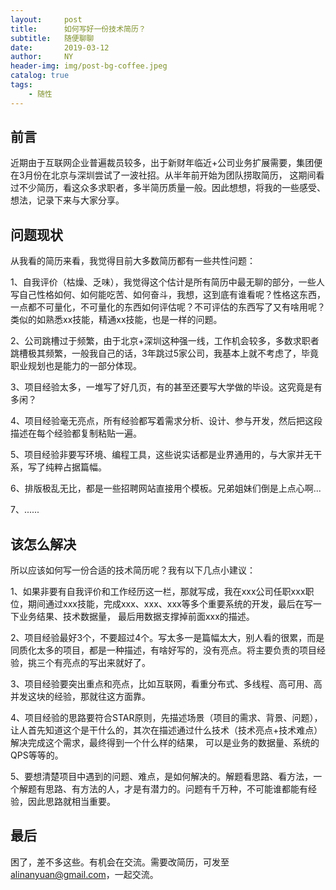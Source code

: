 ```yaml
---
layout:     post
title:      如何写好一份技术简历？
subtitle:   随便聊聊
date:       2019-03-12
author:     NY
header-img: img/post-bg-coffee.jpeg
catalog: true
tags:
    - 随性
---
```


## 前言

近期由于互联网企业普遍裁员较多，出于新财年临近+公司业务扩展需要，集团便在3月份在北京与深圳尝试了一波社招。从半年前开始为团队捞取简历，
这期间看过不少简历，看这众多求职者，多半简历质量一般。因此想想，将我的一些感受、想法，记录下来与大家分享。

## 问题现状

从我看的简历来看，我觉得目前大多数简历都有一些共性问题：

1、自我评价（枯燥、乏味），我觉得这个估计是所有简历中最无聊的部分，一些人写自己性格如何、如何能吃苦、如何奋斗，我想，这到底有谁看呢？性格这东西，
一点都不可量化，不可量化的东西如何评估呢？不可评估的东西写了又有啥用呢？类似的如熟悉xx技能，精通xx技能，也是一样的问题。

2、公司跳槽过于频繁，由于北京+深圳这种强一线，工作机会较多，多数求职者跳槽极其频繁，一般我自己的话，3年跳过5家公司，我基本上就不考虑了，毕竟职业规划也是能力的一部分体现。

3、项目经验太多，一堆写了好几页，有的甚至还要写大学做的毕设。这究竟是有多闲？

4、项目经验毫无亮点，所有经验都写着需求分析、设计、参与开发，然后把这段描述在每个经验都复制粘贴一遍。

5、项目经验非要写环境、编程工具，这些说实话都是业界通用的，与大家并无干系，写了纯粹占据篇幅。

6、排版极乱无比，都是一些招聘网站直接用个模板。兄弟姐妹们倒是上点心啊...

7、......

## 该怎么解决

所以应该如何写一份合适的技术简历呢？我有以下几点小建议：

1、如果非要有自我评价和工作经历这一栏，那就写成，我在xxx公司任职xxx职位，期间通过xxx技能，完成xxx、xxx、xxx等多个重要系统的开发，最后在写一下业务结果、技术数据量，
最后用数据支撑掉前面xxx的描述。

2、项目经验最好3个，不要超过4个。写太多一是篇幅太大，别人看的很累，而是同质化太多的项目，都是一种描述，有啥好写的，没有亮点。将主要负责的项目经验，挑三个有亮点的写出来就好了。

3、项目经验要突出重点和亮点，比如互联网，看重分布式、多线程、高可用、高并发这块的经验，那就往这方面靠。

4、项目经验的思路要符合STAR原则，先描述场景（项目的需求、背景、问题），让人首先知道这个是干什么的，其次在描述通过什么技术（技术亮点+技术难点）解决完成这个需求，最终得到一个什么样的结果，
可以是业务的数据量、系统的QPS等等的。

5、要想清楚项目中遇到的问题、难点，是如何解决的。解题看思路、看方法，一个解题有思路、有方法的人，才是有潜力的。问题有千万种，不可能谁都能有经验，因此思路就相当重要。


## 最后

困了，差不多这些。有机会在交流。需要改简历，可发至 alinanyuan@gmail.com，一起交流。